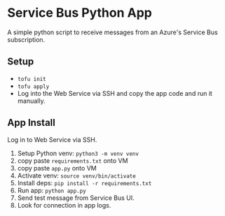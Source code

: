# Service Bus Python App

A simple python script to receive messages from an Azure's Service Bus subscription.

## Setup

- `tofu init`
- `tofu apply`
- Log into the Web Service via SSH and copy the app code and run it manually.

## App Install

Log in to Web Service via SSH.

1. Setup Python venv: `python3 -m venv venv`
2. copy paste `requirements.txt` onto VM
3. copy paste `app.py` onto VM
4. Activate venv: `source venv/bin/activate`
5. Install deps: `pip install -r requirements.txt`
6. Run app: `python app.py`
7. Send test message from Service Bus UI.
8. Look for connection in app logs.
